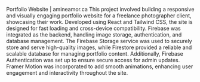 Portfolio Website | amineamor.ca
This project involved building a responsive and visually engaging portfolio website for a freelance photographer client, showcasing their work. Developed using React and Tailwind CSS, the site is designed for fast loading and cross-device compatibility. Firebase was integrated as the backend, handling image storage, authentication, and database management. The Firebase Storage service was used to securely store and serve high-quality images, while Firestore provided a reliable and scalable database for managing portfolio content. Additionally, Firebase Authentication was set up to ensure secure access for admin updates. Framer Motion was incorporated to add smooth animations, enhancing user engagement and interactivity throughout the site.
